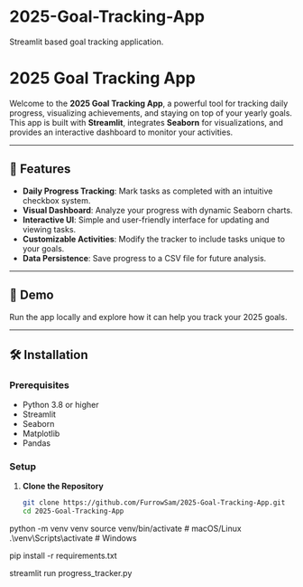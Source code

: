 # 2025-Goal-Tracking-App
Streamlit based goal tracking application.
# 2025 Goal Tracking App

Welcome to the **2025 Goal Tracking App**, a powerful tool for tracking daily progress, visualizing achievements, and staying on top of your yearly goals. This app is built with **Streamlit**, integrates **Seaborn** for visualizations, and provides an interactive dashboard to monitor your activities.

---

## 🌟 Features
- **Daily Progress Tracking**: Mark tasks as completed with an intuitive checkbox system.
- **Visual Dashboard**: Analyze your progress with dynamic Seaborn charts.
- **Interactive UI**: Simple and user-friendly interface for updating and viewing tasks.
- **Customizable Activities**: Modify the tracker to include tasks unique to your goals.
- **Data Persistence**: Save progress to a CSV file for future analysis.

---

## 🚀 Demo
Run the app locally and explore how it can help you track your 2025 goals.

---

## 🛠️ Installation

### Prerequisites
- Python 3.8 or higher
- Streamlit
- Seaborn
- Matplotlib
- Pandas

### Setup
1. **Clone the Repository**
   ```bash
   git clone https://github.com/FurrowSam/2025-Goal-Tracking-App.git
   cd 2025-Goal-Tracking-App

python -m venv venv
source venv/bin/activate    # macOS/Linux
.\venv\Scripts\activate     # Windows

pip install -r requirements.txt

streamlit run progress_tracker.py

